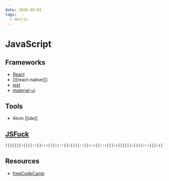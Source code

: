 ```yaml
---
date: 2020-08-03
tags:
  - dev/js
---
```


# JavaScript

## Frameworks
- [React](https://reactjs.org/)
- [[[react-native]]]
- [jest]()
- [material-ui](https://material-ui.com/)

## Tools
- Atom [[ide]]

## [JSFuck](http://www.jsfuck.com/)
```js
([][[]]+[])[!+[]+!+[]]+(!![]+[])[!+[]+!+[]+!+[]]+([][[]]+[])[+!+[]]+([][[]]+[])[+!+[]]+([![]]+[][[]])[+!+[]+[+[]]]+(![]+[])[!+[]+!+[]+!+[]] // dennis
```
## Resources
- [freeCodeCamp](https://www.freecodecamp.org/learn)
